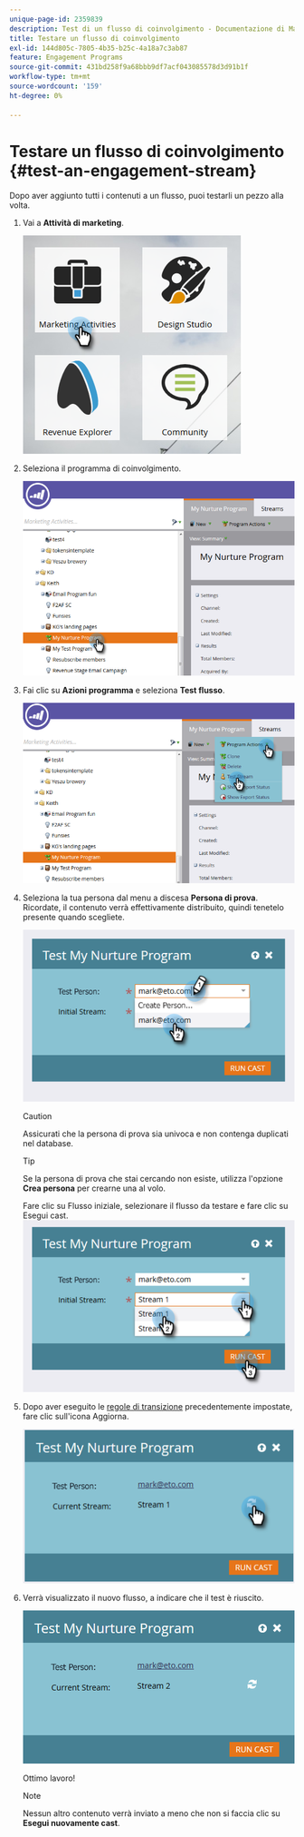 ```yaml
---
unique-page-id: 2359839
description: Test di un flusso di coinvolgimento - Documentazione di Marketo - Documentazione del prodotto
title: Testare un flusso di coinvolgimento
exl-id: 144d805c-7805-4b35-b25c-4a18a7c3ab87
feature: Engagement Programs
source-git-commit: 431bd258f9a68bbb9df7acf043085578d3d91b1f
workflow-type: tm+mt
source-wordcount: '159'
ht-degree: 0%

---
```


# Testare un flusso di coinvolgimento {#test-an-engagement-stream}

Dopo aver aggiunto tutti i contenuti a un flusso, puoi testarli un pezzo alla volta.

1. Vai a **Attività di marketing**.

   ![](assets/one.png)

1. Seleziona il programma di coinvolgimento.

   ![](assets/two.png)

1. Fai clic su **Azioni programma** e seleziona **Test flusso**.

   ![](assets/three.png)

1. Seleziona la tua persona dal menu a discesa **Persona di prova**. Ricordate, il contenuto verrà effettivamente distribuito, quindi tenetelo presente quando scegliete.

   ![](assets/four-rubix.png)

   >[!CAUTION]
   >
   >Assicurati che la persona di prova sia univoca e non contenga duplicati nel database.

   >[!TIP]
   >
   >Se la persona di prova che stai cercando non esiste, utilizza l&#39;opzione **Crea persona** per crearne una al volo.

   Fare clic su Flusso iniziale, selezionare il flusso da testare e fare clic su Esegui cast.
   ![](assets/five-rubiks.png)

1. Dopo aver eseguito le [regole di transizione](/help/marketo/product-docs/email-marketing/drip-nurturing/engagement-program-streams/transition-people-between-engagement-streams.md) precedentemente impostate, fare clic sull&#39;icona Aggiorna.

   ![](assets/six-rubiks.png)

1. Verrà visualizzato il nuovo flusso, a indicare che il test è riuscito.

   ![](assets/seven-rubiks.png)

   Ottimo lavoro!

   >[!NOTE]
   >
   >Nessun altro contenuto verrà inviato a meno che non si faccia clic su **Esegui nuovamente cast**.
